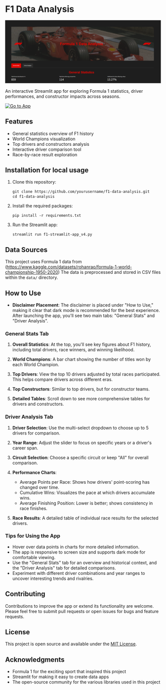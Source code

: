# F1 Data Analysis

![F1 Data Analysis](static/images/preview.png)

An interactive Streamlit app for exploring Formula 1 statistics, driver performances, and constructor impacts across seasons.

[![Go to App](https://img.shields.io/badge/Go_to_App-Web_App-brightgreen)](https://f1-data-analysis.streamlit.app/)


## Features

- General statistics overview of F1 history
- World Champions visualization
- Top drivers and constructors analysis
- Interactive driver comparison tool
- Race-by-race result exploration


## Installation for local usage

1. Clone this repository:
   ```
   git clone https://github.com/yourusername/f1-data-analysis.git
   cd f1-data-analysis
   ```

2. Install the required packages:
   ```
   pip install -r requirements.txt
   ```

3. Run the Streamlit app:
   ```
   streamlit run f1-streamlit-app_v4.py
   ```

## Data Sources

This project uses Formula 1 data from (https://www.kaggle.com/datasets/rohanrao/formula-1-world-championship-1950-2020) The data is preprocessed and stored in CSV files within the `data/` directory.

## How to Use

- **Disclaimer Placement**: The disclaimer is placed under "How to Use," making it clear that dark mode is recommended for the best experience.
After launching the app, you'll see two main tabs: "General Stats" and "Driver Analysis".

### General Stats Tab

1. **Overall Statistics**: At the top, you'll see key figures about F1 history, including total drivers, race winners, and winning likelihood.

2. **World Champions**: A bar chart showing the number of titles won by each World Champion.

3. **Top Drivers**: View the top 10 drivers adjusted by total races participated. This helps compare drivers across different eras.

4. **Top Constructors**: Similar to top drivers, but for constructor teams.

5. **Detailed Tables**: Scroll down to see more comprehensive tables for drivers and constructors.

### Driver Analysis Tab

1. **Driver Selection**: Use the multi-select dropdown to choose up to 5 drivers for comparison.

2. **Year Range**: Adjust the slider to focus on specific years or a driver's career span.

3. **Circuit Selection**: Choose a specific circuit or keep "All" for overall comparison.

4. **Performance Charts**:
   - Average Points per Race: Shows how drivers' point-scoring has changed over time.
   - Cumulative Wins: Visualizes the pace at which drivers accumulate wins.
   - Average Finishing Position: Lower is better; shows consistency in race finishes.

5. **Race Results**: A detailed table of individual race results for the selected drivers.

### Tips for Using the App

- Hover over data points in charts for more detailed information.
- The app is responsive to screen size and supports dark mode for comfortable viewing.
- Use the "General Stats" tab for an overview and historical context, and the "Driver Analysis" tab for detailed comparisons.
- Experiment with different driver combinations and year ranges to uncover interesting trends and rivalries.

## Contributing

Contributions to improve the app or extend its functionality are welcome. Please feel free to submit pull requests or open issues for bugs and feature requests.

## License

This project is open source and available under the [MIT License](LICENSE).

## Acknowledgments

- Formula 1 for the exciting sport that inspired this project
- Streamlit for making it easy to create data apps
- The open-source community for the various libraries used in this project
